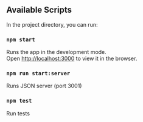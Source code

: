 ## Available Scripts

In the project directory, you can run:

### `npm start`

Runs the app in the development mode.\
Open [http://localhost:3000](http://localhost:3000) to view it in the browser.

### `npm run start:server`
Runs JSON server (port 3001)

### `npm test`

Run tests

